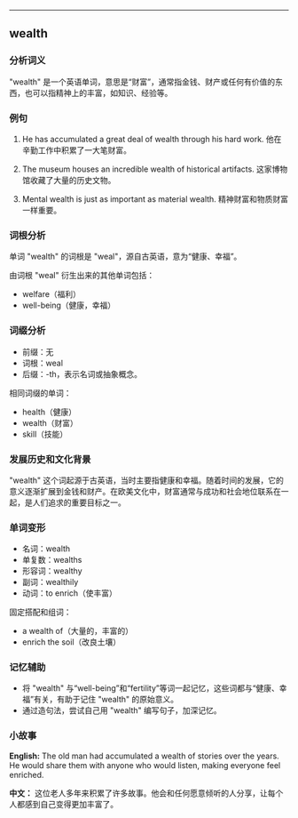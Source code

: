 
---------------
## wealth
### 分析词义
"wealth" 是一个英语单词，意思是“财富”，通常指金钱、财产或任何有价值的东西，也可以指精神上的丰富，如知识、经验等。

### 例句
1. He has accumulated a great deal of wealth through his hard work.
   他在辛勤工作中积累了一大笔财富。
   
2. The museum houses an incredible wealth of historical artifacts.
   这家博物馆收藏了大量的历史文物。

3. Mental wealth is just as important as material wealth.
   精神财富和物质财富一样重要。

### 词根分析
单词 "wealth" 的词根是 "weal"，源自古英语，意为“健康、幸福”。

由词根 "weal" 衍生出来的其他单词包括：
- welfare（福利）
- well-being（健康，幸福）

### 词缀分析
- 前缀：无
- 词根：weal
- 后缀：-th，表示名词或抽象概念。

相同词缀的单词：
- health（健康）
- wealth（财富）
- skill（技能）

### 发展历史和文化背景
"wealth" 这个词起源于古英语，当时主要指健康和幸福。随着时间的发展，它的意义逐渐扩展到金钱和财产。在欧美文化中，财富通常与成功和社会地位联系在一起，是人们追求的重要目标之一。

### 单词变形
- 名词：wealth
- 单复数：wealths
- 形容词：wealthy
- 副词：wealthily
- 动词：to enrich（使丰富）

固定搭配和组词：
- a wealth of（大量的，丰富的）
- enrich the soil（改良土壤）

### 记忆辅助
- 将 "wealth" 与“well-being”和“fertility”等词一起记忆，这些词都与“健康、幸福”有关，有助于记住 "wealth" 的原始意义。
- 通过造句法，尝试自己用 "wealth" 编写句子，加深记忆。

### 小故事
**English:**
The old man had accumulated a wealth of stories over the years. He would share them with anyone who would listen, making everyone feel enriched.

**中文：**
这位老人多年来积累了许多故事。他会和任何愿意倾听的人分享，让每个人都感到自己变得更加丰富了。

